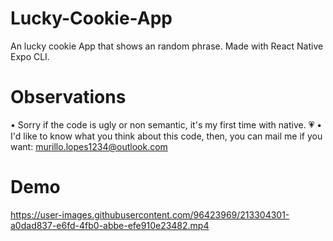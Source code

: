 # Lucky-Cookie-App
An lucky cookie App that shows an random phrase. Made with React Native Expo CLI.

# Observations
• Sorry if the code is ugly or non semantic, it's my first time with native. 💗
• I'd like to know what you think about this code, then, you can mail me if you want: murillo.lopes1234@outlook.com

# Demo
https://user-images.githubusercontent.com/96423969/213304301-a0dad837-e6fd-4fb0-abbe-efe910e23482.mp4

